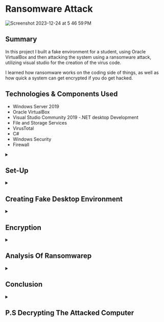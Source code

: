 # Ransomware Attack

![Screenshot 2023-12-24 at 5 46 59 PM](https://github.com/EricMcclellan1/ransomware-attack/assets/147299619/e22ff71d-fc02-4128-bb18-857c302d138c)

## Summary

In this project I built a fake environment for a student, using Oracle VirtualBox and then attacking the system using a ransomware attack, utilizing visual studio for the creation of the virus code.  

I learned how ransomware works on the coding side of things, as well as how quick a system can get encrypted if you do get hacked.


## Technologies & Components Used

- Windows Server 2019
- Oracle VirtualBox
- Visual Studio Community 2019 
	-.NET desktop Development
- File and Storage Services
- VirusTotal
- C#
- Windows Security
- Firewall


<details> 
  <summary><h2>Set-Up</h2></summary>
	
I worked with virtualBox to create the fake student environment, (making sure to not use my personal pc/mac since we are dealing with viruses) using a windows 2019 ISO.

![1 student account](https://github.com/EricMcclellan1/ransomware-attack/assets/147299619/5cd5ad1b-7970-43aa-b241-834098a8b755)

From here, I downloaded Visual Studio Community 2019 for our coding part, as well as being sure to download the ‘.NET desktop development’ workload as well before completion.

![2 download](https://github.com/EricMcclellan1/ransomware-attack/assets/147299619/5a8587a4-5a23-4d15-97f3-7657e2e6776f)

![3 visual 2019](https://github.com/EricMcclellan1/ransomware-attack/assets/147299619/c716c6ac-18fc-47d7-bb9d-add03f6f0bff)

After getting this, the last set-up step was getting the ransomware project files from online. From there, I created a folder named “Safe_Folder” and placed it in our C: Drive so that it wouldn’t be affected by our ransomware attack (that will attack other on the machine as well as being able to be manipulated/decrypted later without any issue.

![4 folder 1](https://github.com/EricMcclellan1/ransomware-attack/assets/147299619/4609427e-30f2-40a8-956c-5ed4343a7caf)

![4 folder 2](https://github.com/EricMcclellan1/ransomware-attack/assets/147299619/726e3bcd-1565-4d1e-a6d2-bf6bf980d009)

</details>



<details> 
  <summary><h2>Creating Fake Desktop Environment</h2></summary>


Now to the fun stuff! To make the environment feel more authentic I created fake files, created folders and saved images throughout the machine which covered Desktop, Documents and Picture directories.

![5 before pic](https://github.com/EricMcclellan1/ransomware-attack/assets/147299619/a6a79981-de1f-49f5-82bf-c79f9d533d25)

</details>

<details> 
  <summary><h2>Encryption</h2></summary>

After disabling our Windows Security (to protect our virus from possibly getting detected) in the VM, I then opened up our ransomware project that I downloaded and placed in our “Safe_Folder” previously through VisualStudio to see the current code, it’s GUI and make any customizations that I see fit.

![6 gui 1](https://github.com/EricMcclellan1/ransomware-attack/assets/147299619/bfbf236e-0705-47bd-8919-6518ff654255)

![7 code](https://github.com/EricMcclellan1/ransomware-attack/assets/147299619/9ab39285-a7b9-4c20-ae7c-1e6a70357a75)

Afterwards, I ran the ransomware .exe file and watched live as the files across the 3 directories became infected. You can recognize the infected files by the image becoming blank beside the file name as well as “.jcrypt” being added to the end of each file.

![8 being encrypted](https://github.com/EricMcclellan1/ransomware-attack/assets/147299619/af747943-aa3a-4298-bca9-0027b61e35eb)

![9 finished files 2](https://github.com/EricMcclellan1/ransomware-attack/assets/147299619/bc4d435b-fc59-412e-b328-58d1349734d0)

After all of the files were finished being encrypted, our pop-up showed up on the screen, notifying the “victim” that their files have been encrypted, and to send us 5 bitcoins to an address and email for transaction confirmation.

![10 encrypted](https://github.com/EricMcclellan1/ransomware-attack/assets/147299619/a337ba16-aa5c-48d1-8c62-456f21675ad1)

In addition to this, a new file is created on the desktop notifying the user that the files are encrypted with the log of each of the file and what directories they were in, with the previous info from the GUI present as well.

![11 recovery file left for victimes](https://github.com/EricMcclellan1/ransomware-attack/assets/147299619/50e38dd5-39d1-4a09-b317-d942f51e739c)

</details>


<details> 
  <summary><h2>Analysis Of Ransomwarep</h2></summary>

Lastly, I used VirustTotal to analyze our ransomware that we just used.

![12 VIRUST TOTAL Home](https://github.com/EricMcclellan1/ransomware-attack/assets/147299619/697f177d-ad82-4a6b-be16-0cdaf2520331)

From here, we’re able to see that our malware was detected by 46 out of 72 machines.

![13 virus being flagged](https://github.com/EricMcclellan1/ransomware-attack/assets/147299619/291fae8b-cc2a-446d-a452-283637e057aa)

In the details section, we can also find more info regarding the malware including the MD5 & Sha256 hashing.

![14 details virus](https://github.com/EricMcclellan1/ransomware-attack/assets/147299619/d5b722a3-dd3a-4470-8a67-e1d26c4db1c3)

The ones that weren’t able to detect our malware were probably because their anti-virus engine used signature-based detection whereas are code was customized.


![15 DIDN'T CATCH IT! (WRITE NOTES ON WHY FROM VIDEO)](https://github.com/EricMcclellan1/ransomware-attack/assets/147299619/931d2491-751c-4df2-bdf0-57abc29c20d6)

</details>

<details> 
  <summary><h2>Conclusion</h2></summary>


In closing, this project gave me the ability to learn more about malware from an attackers prospective as well as a user. In addition to using new services like visual studio, and manipulating C# code I was to get more hands-on experience as an attacker and how to find and use malware to put myself in the shoes of a Red Teamer.

</details>

<details> 
  <summary><h2>P.S Decrypting The Attacked Computer</h2></summary>

I was also able to get the decryption files for this malware as well, so if you were following along you can gift yourself 5 bitcoins lol and then send yourself the decryption .exe and run that to decrypt your environment to get that perspective as well.


![16 decryp](https://github.com/EricMcclellan1/ransomware-attack/assets/147299619/e7c69d27-24a4-4b2c-893a-182d264e3c37)

</details>









